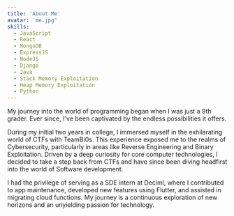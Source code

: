 ```yaml
---
title: 'About Me'
avatar: 'me.jpg'
skills:
  - JavaScript
  - React
  - MongoDB
  - ExpressJS
  - NodeJS
  - Django
  - Java 
  - Stack Memory Exploitation
  - Heap Memory Exploitation
  - Python
---
```


My journey into the world of programming began when I was just a 9th grader. Ever since, I've been captivated by the endless possibilities it offers.

During my initial two years in college, I immersed myself in the exhilarating world of CTFs with TeamBi0s. This experience exposed me to the realms of Cybersecurity, particularly in areas like Reverse Engineering and Binary Exploitation. Driven by a deep curiosity for core computer technologies, I decided to take a step back from CTFs and have since been diving headfirst into the world of Software development.

I had the privilege of serving as a SDE intern at Deciml, where I contributed to app maintenance, developed new features using Flutter, and assisted in migrating cloud functions. My journey is a continuous exploration of new horizons and an unyielding passion for technology.